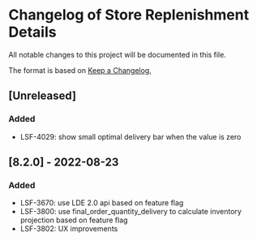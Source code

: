 # Changelog of Store Replenishment Details
All notable changes to this project will be documented in this file.

The format is based on [Keep a Changelog](https://keepachangelog.com/en/1.0.0/),


## [Unreleased]

### Added
- LSF-4029: show small optimal delivery bar when the value is zero

## [8.2.0] - 2022-08-23

### Added
- LSF-3670: use LDE 2.0 api based on feature flag
- LSF-3800: use final_order_quantity_delivery to calculate inventory projection based on feature flag
- LSF-3802: UX improvements